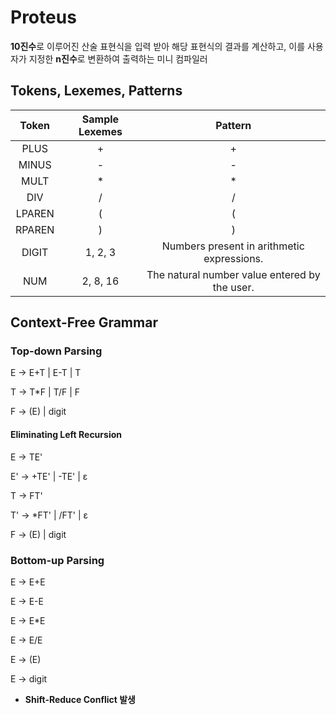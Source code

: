 # Proteus

**10진수**로 이루어진 산술 표현식을 입력 받아 해당 표현식의 결과를 계산하고, 이를 사용자가 지정한 **n진수**로 변환하여 출력하는 미니 컴파일러

## Tokens, Lexemes, Patterns

| **Token** | **Sample Lexemes** | **Pattern** |
|:-----:|:-----:|:-----:|
| PLUS | + | + |
| MINUS | - | - |
| MULT | * | * |
| DIV | / | / |
| LPAREN | ( | ( |
| RPAREN | ) | ) |
| DIGIT | 1, 2, 3 | Numbers present in arithmetic expressions. |
| NUM | 2, 8, 16 | The natural number value entered by the user. |

## Context-Free Grammar

### Top-down Parsing

E -> E+T | E-T | T

T -> T*F | T/F | F

F -> (E) | digit

#### Eliminating Left Recursion

E -> TE'

E' -> +TE' | -TE' | ε

T -> FT'

T' -> *FT' | /FT' | ε

F -> (E) | digit

### Bottom-up Parsing

E -> E+E

E -> E-E

E -> E*E

E -> E/E

E -> (E)

E -> digit

- **Shift-Reduce Conflict 발생** 
